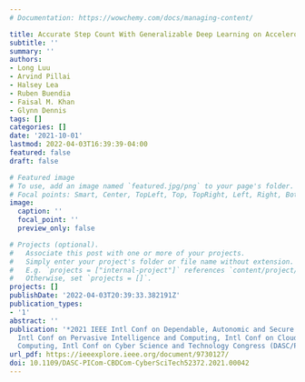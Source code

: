 ```yaml
---
# Documentation: https://wowchemy.com/docs/managing-content/

title: Accurate Step Count With Generalizable Deep Learning on Accelerometer Data
subtitle: ''
summary: ''
authors:
- Long Luu
- Arvind Pillai
- Halsey Lea
- Ruben Buendia
- Faisal M. Khan
- Glynn Dennis
tags: []
categories: []
date: '2021-10-01'
lastmod: 2022-04-03T16:39:39-04:00
featured: false
draft: false

# Featured image
# To use, add an image named `featured.jpg/png` to your page's folder.
# Focal points: Smart, Center, TopLeft, Top, TopRight, Left, Right, BottomLeft, Bottom, BottomRight.
image:
  caption: ''
  focal_point: ''
  preview_only: false

# Projects (optional).
#   Associate this post with one or more of your projects.
#   Simply enter your project's folder or file name without extension.
#   E.g. `projects = ["internal-project"]` references `content/project/deep-learning/index.md`.
#   Otherwise, set `projects = []`.
projects: []
publishDate: '2022-04-03T20:39:33.382191Z'
publication_types:
- '1'
abstract: ''
publication: '*2021 IEEE Intl Conf on Dependable, Autonomic and Secure Computing,
  Intl Conf on Pervasive Intelligence and Computing, Intl Conf on Cloud and Big Data
  Computing, Intl Conf on Cyber Science and Technology Congress (DASC/PiCom/CBDCom/CyberSciTech)*'
url_pdf: https://ieeexplore.ieee.org/document/9730127/
doi: 10.1109/DASC-PICom-CBDCom-CyberSciTech52372.2021.00042
---
```

